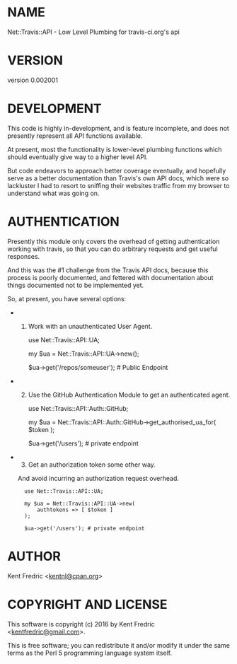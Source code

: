 # NAME

Net::Travis::API - Low Level Plumbing for travis-ci.org's api

# VERSION

version 0.002001

# DEVELOPMENT

This code is highly in-development, and is feature incomplete, and does not presently represent all API functions available.

At present, most the functionality is lower-level plumbing functions which should eventually give way to a higher level API.

But code endeavors to approach better coverage eventually, and hopefully serve as a better documentation than Travis's own API
docs, which were so lackluster I had to resort to sniffing their websites traffic from my browser to understand what was going
on.

# AUTHENTICATION

Presently this module only covers the overhead of getting authentication working with travis, so that you can do arbitrary
requests and get useful responses.

And this was the #1 challenge from the Travis API docs, because this process is poorly documented, and fettered with
documentation about things documented not to be implemented yet.

So, at present, you have several options:

- 1. Work with an unauthenticated User Agent.

        use Net::Travis::API::UA;

        my $ua = Net::Travis::API::UA->new();

        $ua->get('/repos/someuser'); # Public Endpoint

- 2. Use the GitHub Authentication Module to get an authenticated agent.

        use Net::Travis::API::Auth::GitHub;

        my $ua = Net::Travis::API::Auth::GitHub->get_authorised_ua_for( $token );

        $ua->get('/users'); # private endpoint

- 3. Get an authorization token some other way.

    And avoid incurring an authorization request overhead.

        use Net::Travis::API::UA;

        my $ua = Net::Travis::API::UA->new(
            authtokens => [ $token ]
        );

        $ua->get('/users'); # private endpoint

# AUTHOR

Kent Fredric &lt;kentnl@cpan.org>

# COPYRIGHT AND LICENSE

This software is copyright (c) 2016 by Kent Fredric &lt;kentfredric@gmail.com>.

This is free software; you can redistribute it and/or modify it under
the same terms as the Perl 5 programming language system itself.
